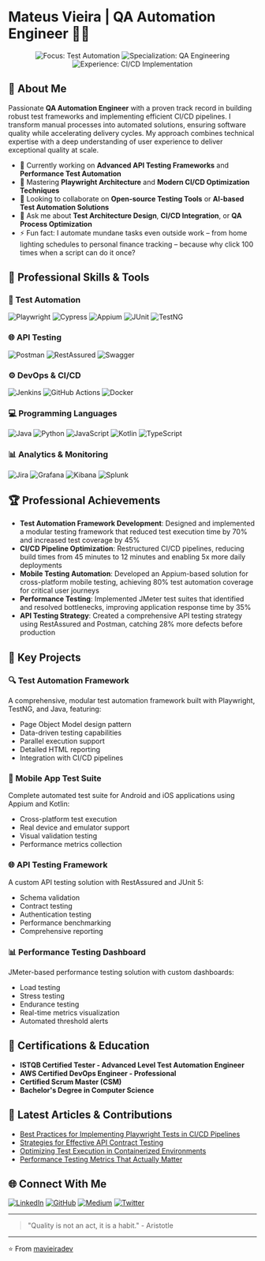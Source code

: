 # Mateus Vieira | QA Automation Engineer 👨‍💻

<div align="center">
  <img src="https://img.shields.io/badge/Focus-Test_Automation-blue" alt="Focus: Test Automation" />
  <img src="https://img.shields.io/badge/Specialization-QA_Engineering-green" alt="Specialization: QA Engineering" />
  <img src="https://img.shields.io/badge/Experience-CI/CD_Implementation-orange" alt="Experience: CI/CD Implementation" />
</div>

## 🚀 About Me

Passionate **QA Automation Engineer** with a proven track record in building robust test frameworks and implementing efficient CI/CD pipelines. I transform manual processes into automated solutions, ensuring software quality while accelerating delivery cycles. My approach combines technical expertise with a deep understanding of user experience to deliver exceptional quality at scale.

- 🔭 Currently working on **Advanced API Testing Frameworks** and **Performance Test Automation**
- 🌱 Mastering **Playwright Architecture** and **Modern CI/CD Optimization Techniques**
- 👯 Looking to collaborate on **Open-source Testing Tools** or **AI-based Test Automation Solutions**
- 💬 Ask me about **Test Architecture Design**, **CI/CD Integration**, or **QA Process Optimization**
- ⚡ Fun fact: I automate mundane tasks even outside work – from home lighting schedules to personal finance tracking – because why click 100 times when a script can do it once?

## 🔧 Professional Skills & Tools

### 🧪 Test Automation
![Playwright](https://img.shields.io/badge/Playwright-2EAD33?style=for-the-badge&logo=playwright&logoColor=white)
![Cypress](https://img.shields.io/badge/Cypress-17202C?style=for-the-badge&logo=cypress&logoColor=white)
![Appium](https://img.shields.io/badge/Appium-663399?style=for-the-badge&logo=appium&logoColor=white)
![JUnit](https://img.shields.io/badge/JUnit5-25A162?style=for-the-badge&logo=junit5&logoColor=white)
![TestNG](https://img.shields.io/badge/TestNG-0769AD?style=for-the-badge&logo=testng&logoColor=white)

### 🌐 API Testing
![Postman](https://img.shields.io/badge/Postman-FF6C37?style=for-the-badge&logo=postman&logoColor=white)
![RestAssured](https://img.shields.io/badge/REST_Assured-008CC1?style=for-the-badge&logo=restassured&logoColor=white)
![Swagger](https://img.shields.io/badge/Swagger-85EA2D?style=for-the-badge&logo=swagger&logoColor=black)

### ⚙️ DevOps & CI/CD
![Jenkins](https://img.shields.io/badge/Jenkins-D24939?style=for-the-badge&logo=jenkins&logoColor=white)
![GitHub Actions](https://img.shields.io/badge/GitHub_Actions-2088FF?style=for-the-badge&logo=github-actions&logoColor=white)
![Docker](https://img.shields.io/badge/Docker-2496ED?style=for-the-badge&logo=docker&logoColor=white)

### 💻 Programming Languages
![Java](https://img.shields.io/badge/Java-ED8B00?style=for-the-badge&logo=openjdk&logoColor=white)
![Python](https://img.shields.io/badge/Python-3776AB?style=for-the-badge&logo=python&logoColor=white)
![JavaScript](https://img.shields.io/badge/JavaScript-F7DF1E?style=for-the-badge&logo=javascript&logoColor=black)
![Kotlin](https://img.shields.io/badge/Kotlin-7F52FF?style=for-the-badge&logo=kotlin&logoColor=white)
![TypeScript](https://img.shields.io/badge/TypeScript-3178C6?style=for-the-badge&logo=typescript&logoColor=white)

### 📊 Analytics & Monitoring
![Jira](https://img.shields.io/badge/Jira-0052CC?style=for-the-badge&logo=jira&logoColor=white)
![Grafana](https://img.shields.io/badge/Grafana-F46800?style=for-the-badge&logo=grafana&logoColor=white)
![Kibana](https://img.shields.io/badge/Kibana-005571?style=for-the-badge&logo=kibana&logoColor=white)
![Splunk](https://img.shields.io/badge/Splunk-000000?style=for-the-badge&logo=splunk&logoColor=white)

## 🏆 Professional Achievements

- **Test Automation Framework Development**: Designed and implemented a modular testing framework that reduced test execution time by 70% and increased test coverage by 45%
- **CI/CD Pipeline Optimization**: Restructured CI/CD pipelines, reducing build times from 45 minutes to 12 minutes and enabling 5x more daily deployments
- **Mobile Testing Automation**: Developed an Appium-based solution for cross-platform mobile testing, achieving 80% test automation coverage for critical user journeys
- **Performance Testing**: Implemented JMeter test suites that identified and resolved bottlenecks, improving application response time by 35%
- **API Testing Strategy**: Created a comprehensive API testing strategy using RestAssured and Postman, catching 28% more defects before production

## 💼 Key Projects

### 🔍 Test Automation Framework
A comprehensive, modular test automation framework built with Playwright, TestNG, and Java, featuring:
- Page Object Model design pattern
- Data-driven testing capabilities
- Parallel execution support
- Detailed HTML reporting
- Integration with CI/CD pipelines

### 📱 Mobile App Test Suite
Complete automated test suite for Android and iOS applications using Appium and Kotlin:
- Cross-platform test execution
- Real device and emulator support
- Visual validation testing
- Performance metrics collection

### 🌐 API Testing Framework
A custom API testing solution with RestAssured and JUnit 5:
- Schema validation
- Contract testing
- Authentication testing
- Performance benchmarking
- Comprehensive reporting

### 📊 Performance Testing Dashboard
JMeter-based performance testing solution with custom dashboards:
- Load testing
- Stress testing
- Endurance testing
- Real-time metrics visualization
- Automated threshold alerts

## 📜 Certifications & Education

- **ISTQB Certified Tester - Advanced Level Test Automation Engineer**
- **AWS Certified DevOps Engineer - Professional**
- **Certified Scrum Master (CSM)**
- **Bachelor's Degree in Computer Science**

## 📝 Latest Articles & Contributions

- [Best Practices for Implementing Playwright Tests in CI/CD Pipelines](#)
- [Strategies for Effective API Contract Testing](#)
- [Optimizing Test Execution in Containerized Environments](#)
- [Performance Testing Metrics That Actually Matter](#)

## 🌐 Connect With Me

[![LinkedIn](https://img.shields.io/badge/LinkedIn-0077B5?style=for-the-badge&logo=linkedin&logoColor=white)](https://linkedin.com/in/yourprofile)
[![GitHub](https://img.shields.io/badge/GitHub-100000?style=for-the-badge&logo=github&logoColor=white)](https://github.com/mavieiradev)
[![Medium](https://img.shields.io/badge/Medium-12100E?style=for-the-badge&logo=medium&logoColor=white)](https://medium.com/@yourusername)
[![Twitter](https://img.shields.io/badge/Twitter-1DA1F2?style=for-the-badge&logo=twitter&logoColor=white)](https://twitter.com/yourusername)

---

> "Quality is not an act, it is a habit." - Aristotle

---

⭐️ From [mavieiradev](https://github.com/mavieiradev) 